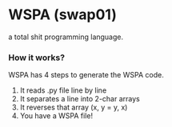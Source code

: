 # WSPA (swap01)
a total shit programming language.

### How it works?
WSPA has 4 steps to generate the WSPA code.
1. It reads .py file line by line
2. It separates a line into 2-char arrays
3. It reverses that array (x, y = y, x)
4. You have a WSPA file!
